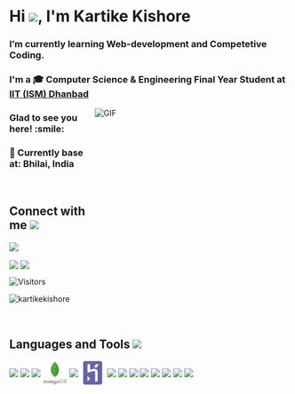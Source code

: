 <!--
**kartikekishore/kartikekishore** is a ✨ _special_ ✨ repository because its `README.md` (this file) appears on your GitHub profile.

Here are some ideas to get you started:

- 🔭 I’m currently working on ...
- 🌱 I’m currently learning ...
- 👯 I’m looking to collaborate on ...
- 🤔 I’m looking for help with ...
- 💬 Ask me about ...
- 📫 How to reach me: ...
- 😄 Pronouns: ...
- ⚡ Fun fact: ...
-->
<h1 align="left">Hi <img src = "https://raw.githubusercontent.com/MartinHeinz/MartinHeinz/master/wave.gif" width = 35px>, I'm Kartike Kishore</h1>
<h3 align="left">I’m currently learning Web-development and Competetive Coding.</h3>
<h3 align="left">I'm a 
    🎓 Computer Science & Engineering Final Year Student at
     <a href="https://www.iitism.ac.in/">IIT (ISM) Dhanbad</a></h3>
     <img align="right" alt="GIF" src="https://media.giphy.com/media/qgQUggAC3Pfv687qPC/giphy.gif" width="350" height="350"/>
     <h3 align="left"> Glad to see you here! :smile: </h3>
<h3 align="left">📍 Currently base at: Bhilai, India</h3>

<!-- Connect with me -->
<br>
<div >
<h2 align='left'> Connect with me <img src='https://raw.githubusercontent.com/ShahriarShafin/ShahriarShafin/main/Assets/handshake.gif' width="80px"> </h2>
<p align='left'>
<a href = 'https://www.linkedin.com/in/kartike-kishore-2163861a4/'> <img width = '35px' align= 'center' src="https://raw.githubusercontent.com/rahulbanerjee26/githubAboutMeGenerator/main/icons/linked-in-alt.svg"/></a>

<a href = 'https://www.instagram.com/kartikekishore21/'> <img width = '35px' align= 'center' src="https://raw.githubusercontent.com/rahulbanerjee26/githubAboutMeGenerator/main/icons/instagram.svg"/></a>
<a href = 'https://github.com/kartikekishore'> <img width = '35px' align= 'center' src="https://raw.githubusercontent.com/rahulbanerjee26/githubAboutMeGenerator/main/icons/github.svg"/></a>

![Visitors](https://visitor-badge.glitch.me/badge?page_id=kartikekishore.kartikekishore)
<p align="left"> <img src="https://komarev.com/ghpvc/?username=kartikekishore&label=Profile%20views&color=0e75b6&style=flat" alt="kartikekishore" /> </p>

</p>
</div>
<br>
<!-- Language and tools section -->
<h2 align='left''> Languages and Tools <img src = "https://media2.giphy.com/media/QssGEmpkyEOhBCb7e1/giphy.gif?cid=ecf05e47a0n3gi1bfqntqmob8g9aid1oyj2wr3ds3mg700bl&rid=giphy.gif" width = 30px> </h2>
<p align='left'>
<!---->

 <img width ='44px' align='center' src ='https://raw.githubusercontent.com/rahulbanerjee26/githubAboutMeGenerator/main/icons/reactjs.svg'>
<img width ='44px' align='center' src ='https://raw.githubusercontent.com/rahulbanerjee26/githubAboutMeGenerator/main/icons/nodejs.svg'>
<img width ='44px' align='center' src ='https://encrypted-tbn0.gstatic.com/images?q=tbn:ANd9GcTlhnWKpdLN5UNEf0ucthQXDWuvCl-3jxEfNg&usqp=CAU'>
<img width ='44px' align='center' src ='https://raw.githubusercontent.com/devicons/devicon/master/icons/mongodb/mongodb-original-wordmark.svg'>
<img width ='44px' align='center' src ='https://raw.githubusercontent.com/rahulbanerjee26/githubAboutMeGenerator/main/icons/tailwind.svg'>
 <img width ='44px' align='center' src ='https://raw.githubusercontent.com/devicons/devicon/master/icons/heroku/heroku-plain.svg'>
 <img width ='44px' align='center' src ='https://www.vectorlogo.zone/logos/getpostman/getpostman-icon.svg'>
<img width ='44px' align='center' src ='https://raw.githubusercontent.com/rahulbanerjee26/githubAboutMeGenerator/main/icons/cpp.svg'>
<img width ='44px' align='center' src ='https://cdn.iconscout.com/icon/free/png-512/c-programming-569564.png'>

<img width ='44px' align='center' src ='https://raw.githubusercontent.com/rahulbanerjee26/githubAboutMeGenerator/main/icons/javascript.svg'>
                                     
<img width ='44px' align='center' src ='https://raw.githubusercontent.com/rahulbanerjee26/githubAboutMeGenerator/main/icons/html.svg'>  
<img width ='44px' align='center' src ='https://raw.githubusercontent.com/rahulbanerjee26/githubAboutMeGenerator/main/icons/css.svg'>

<img width ='44px' align='center' src ='https://raw.githubusercontent.com/rahulbanerjee26/githubAboutMeGenerator/main/icons/git.svg'>
<img width ='44px' align='center' src ='https://raw.githubusercontent.com/rahulbanerjee26/githubAboutMeGenerator/main/icons/github.svg'>

<br>
</p>
